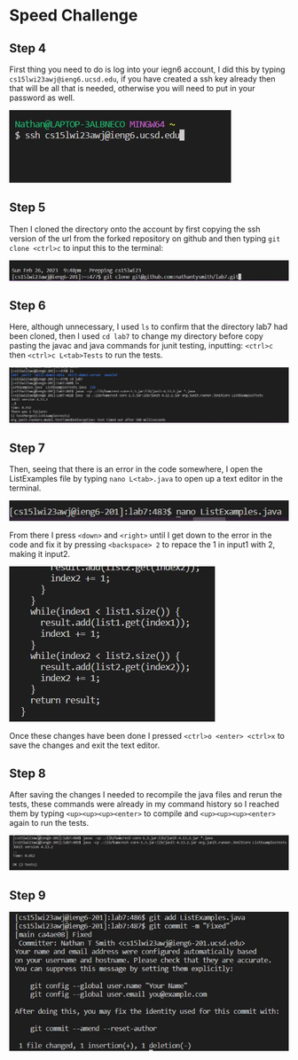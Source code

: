 # Speed Challenge

## Step 4
First thing you need to do is log into your iegn6 account, I did this by typing ```cs15lwi23awj@ieng6.ucsd.edu```, if you have created a ssh key already then that will be all that is needed, otherwise you will need to put in your password as well.

![Image](Step4.JPG)


## Step 5
Then I cloned the directory onto the account by first copying the ssh version of the url from the forked repository on github and then typing ```git clone <ctrl>c``` to input this to the terminal: 

![Image](Step5.JPG)

## Step 6
Here, although unnecessary, I used ```ls``` to confirm that the directory lab7 had been cloned, then I used ```cd lab7``` to change my directory before copy pasting the javac and java commands for junit testing, inputting: ```<ctrl>c``` then ```<ctrl>c L<tab>Tests``` to run the tests.

![Image](Step6.JPG)

## Step 7
Then, seeing that there is an error in the code somewhere, I open the ListExamples file by typing ```nano L<tab>.java``` to open up a text editor in the terminal.

![Image](Step7.1.JPG)

From there I press ```<down>``` and ```<right>``` until I get down to the error in the code and fix it by pressing ```<backspace> 2``` to repace the 1 in input1 with 2, making it input2.

![Image](Step7.2.JPG)

Once these changes have been done I pressed ```<ctrl>o <enter> <ctrl>x``` to save the changes and exit the text editor.

## Step 8
After saving the changes I needed to recompile the java files and rerun the tests, these commands were already in my command history so I reached them by typing ```<up><up><up><enter>``` to compile and ```<up><up><up><enter>``` again to run the tests.

![Image](Step8.JPG)

## Step 9
![Image](Step9.JPG)
